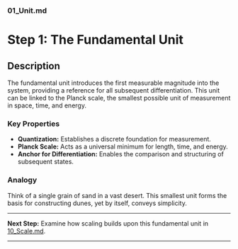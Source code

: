 ### 01_Unit.md

# Step 1: The Fundamental Unit

## Description
The fundamental unit introduces the first measurable magnitude into the system, providing a reference for all subsequent differentiation. This unit can be linked to the Planck scale, the smallest possible unit of measurement in space, time, and energy.

### Key Properties
- **Quantization:** Establishes a discrete foundation for measurement.
- **Planck Scale:** Acts as a universal minimum for length, time, and energy.
- **Anchor for Differentiation:** Enables the comparison and structuring of subsequent states.

### Analogy
Think of a single grain of sand in a vast desert. This smallest unit forms the basis for constructing dunes, yet by itself, conveys simplicity.

---

**Next Step:** Examine how scaling builds upon this fundamental unit in [10_Scale.md](10_Scale.md).

---
